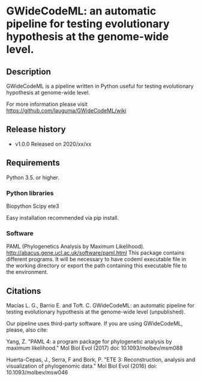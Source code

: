 # **GWideCodeML:** an automatic pipeline for testing evolutionary hypothesis at the genome-wide level.

## Description

GWideCodeML is a pipeline written in Python useful for testing evolutionary hypothesis at genome-wide level. 

For more information please visit https://github.com/lauguma/GWideCodeML/wiki


## Release history

* v1.0.0 Released on 2020/xx/xx


## Requirements

Python 3.5. or higher.


### Python libraries 

Biopython 
Scipy 
ete3 

Easy installation recommended via pip install.

### Software 

PAML (Phylogenetics Analysis by Maximum Likelihood). http://abacus.gene.ucl.ac.uk/software/paml.html 
This package contains different programs. It will be necessary to have codeml executable file in the working directory or export the path containing this executable file to the environment.

## Citations
Macías L. G., Barrio E. and Toft. C. GWideCodeML: an automatic pipeline for testing evolutionary hypothesis at the genome-wide level (unpublished).

Our pipeline uses third-party software. If you are using GWideCodeML, please, also cite:

Yang, Z. "PAML 4: a program package for phylogenetic analysis by maximum likelihood."
Mol Biol Evol (2017) doi: 10.1093/molbev/msm088 

Huerta-Cepas, J., Serra, F and Bork, P. "ETE 3: Reconstruction,
analysis and visualization of phylogenomic data."  Mol Biol Evol (2016) doi:
10.1093/molbev/msw046 
